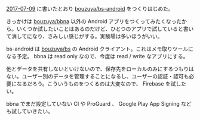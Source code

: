 [2017-07-09][] に書いたとおり [bouzuya/bs-android][] をつくりはじめた。

きっかけは [bouzuya/bbna][] 以外の Android アプリをつくってみたくなったから。いくつか試したいことはあるのだけど、ひとつのアプリで試していると書いて消してになり、さみしい感じがする。実験場は多いほうがいい。

bs-android は [bouzuya/bs][] の Android クライアント。これはメモ取りツールになる予定。 bbna は read only なので、今度は read / write なアプリにする。

他とデータを共有しないといけないので、保存先をローカルのみにするつもりはない。ユーザー別のデータを管理することになるし、ユーザーの認証・認可も必要になるだろう。こういうものをつくるのは大変なので、 Firebase を試したい。

bbna でまだ設定していない CI や ProGuard 、 Google Play App Signing なども試していきたい。

[2017-07-09]: https://blog.bouzuya.net/2017/07/09/
[bouzuya/bs-android]: https://github.com/bouzuya/bs-android
[bouzuya/bbna]: https://github.com/bouzuya/bbna
[bouzuya/bs]: https://github.com/bouzuya/bs

